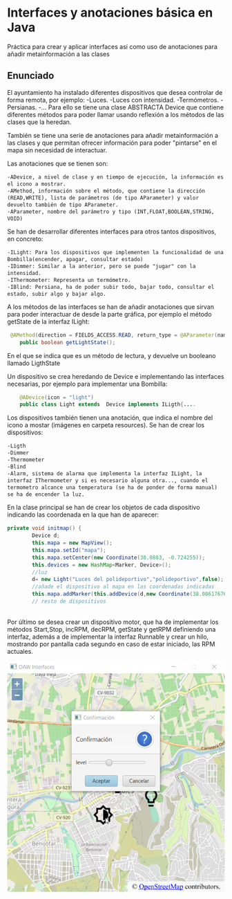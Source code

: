 
# Interfaces y anotaciones básica en Java

Práctica para crear y aplicar interfaces así como uso de anotaciones para añadir metainformación a las clases

## Enunciado


El ayuntamiento ha instalado diferentes dispositivos que desea  controlar de forma remota, por ejemplo:
    -Luces.
    -Luces con intensidad.
    -Termómetros.
    -Persianas.
    -...
Para ello se tiene una clase ABSTRACTA Device que contiene diferentes métodos para poder llamar usando reflexión a los métodos de las clases que la heredan.

También se tiene una serie de anotaciones para añadir metainformación a las clases y que permitan ofrecer información para poder "pintarse" en el mapa sin necesidad de interactuar.

Las anotaciones que se tienen son:

    -ADevice, a nivel de clase y en tiempo de ejecución, la información es el icono a mostrar.
    -AMethod, información sobre el método, que contiene la dirección (READ,WRITE), lista de parámetros (de tipo AParameter) y valor devuelto también de tipo AParameter.
    -AParameter, nombre del parámetro y tipo (INT,FLOAT,BOOLEAN,STRING, VOID)

Se han de desarrollar diferentes interfaces para otros tantos dispositivos, en concreto:

    -ILight: Para los dispositivos que implementen la funcionalidad de una Bombilla(encender, apagar, consultar estado)
    -IDimmer: Similar a la anterior, pero se puede "jugar" con la intensidad.
    -IThermometer: Representa un termómetro.
    -IBlind: Persiana, ha de poder subir todo, bajar todo, consultar el estado, subir algo y bajar algo.

A los métodos de las interfaces se han de añadir anotaciones que sirvan para poder interactuar de desde la parte gráfica, por ejemplo el método getState de la interfaz ILight:

```java
 @AMethod(direction = FIELDS_ACCESS.READ, return_type = @AParameter(name="LigthState",type = AParameter.ParameterType.BOOLEAN))
    public boolean getLightState();
```
En el que se indica que es un método de lectura, y devuelve un booleano llamado LigthState

Un dispositivo se crea heredando de Device e implementando las interfaces necesarias, por ejemplo para implementar una Bombilla:

```java
    @ADevice(icon = "light")
    public class Light extends  Device implements ILigth{....
```
Los dispositivos también tienen una anotación, que indica el nombre del icono a mostar (imágenes en carpeta resources).
Se han de crear los dispositivos:

    -Ligth
    -Dimmer
    -Thermometer
    -Blind
    -Alarm, sistema de alarma que implementa la interfaz ILight, la interfaz IThermometer y si es necesario alguna otra..., cuando el termometro alcance una temperatura (se ha de ponder de forma manual) se ha de encender la luz.

En la clase principal se han de crear los objetos de cada dispositivo indicando las coordenada en la que han de aparecer:

```java
private void initmap() {
        Device d;
        this.mapa = new MapView();
        this.mapa.setId("mapa");
        this.mapa.setCenter(new Coordinate(38.0883, -0.724255));
        this.devices = new HashMap<Marker, Device>();
        //luz
        d= new Light("Luces del polideportivo","polideportivo",false);
        //añade el dispositivo al mapa en las coordenadas indicadas
        this.mapa.addMarker(this.addDevice(d,new Coordinate(38.08617676979483, -0.7176315683413612)));
        // resto de dispositivos
       
```

Por último se desea crear un dispositivo motor, que ha de implementar los métodos Start,Stop, incRPM, decRPM, getState y getRPM definiendo una interfaz, además a de implementar
la interfaz Runnable y crear un hilo, mostrando por pantalla cada segundo en caso de estar iniciado, las RPM actuales.

![image](https://raw.githubusercontent.com/pass1enator/DAWDomoticaTemplate/master/captura.png)
